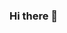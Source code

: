 ### Hi there 👋

<!--
**jacaceresf/jacaceresf** is a ✨ _special_ ✨ repository because its `README.md` (this file) appears on your GitHub profile.

Here are some ideas to get you started:

- 🔭 I’m currently working at BrosCo.
- 🌱 I’m currently learning python.
- 😄 Pronouns: ...
- ⚡ Fun fact: ...
-->
